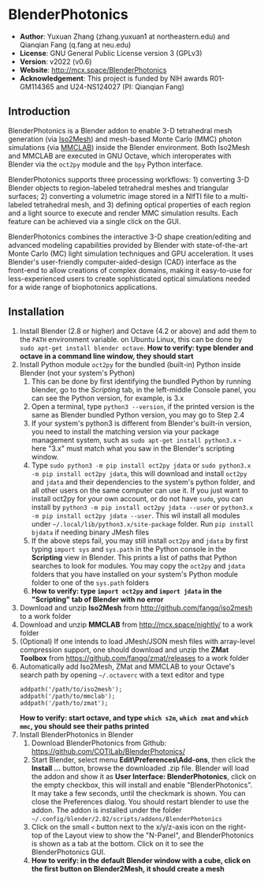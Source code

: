 
BlenderPhotonics
========================

-   **Author**: Yuxuan Zhang (zhang.yuxuan1 at northeastern.edu) and Qianqian Fang (q.fang at neu.edu)
-   **License**: GNU General Public License version 3 (GPLv3)
-   **Version**: v2022 (v0.6)
-   **Website**: <http://mcx.space/BlenderPhotonics>
-   **Acknowledgement**: This project is funded by NIH awards R01-GM114365 and U24-NS124027 (PI: Qianqian Fang)

Introduction
-------------
BlenderPhotonics is a Blender addon to enable 3-D tetrahedral mesh generation (via [Iso2Mesh](http://iso2mesh.sf.net))
and mesh-based Monte Carlo (MMC) photon simulations (via [MMCLAB](http://mcx.space/wiki/?Learn#mmclab)) inside
the Blender environment. Both Iso2Mesh and MMCLAB are executed in GNU Octave, which interoperates with Blender
via the `oct2py` module and the `bpy` Python interface.

BlenderPhotonics supports three processing workflows: 1) converting 3-D Blender objects to region-labeled
tetrahedral meshes and triangular surfaces; 2) converting a volumetric image stored in a NIfTI file to a
multi-labeled tetrahedral mesh, and 3) defining optical properties of each region and a light source to
execute and render MMC simulation results. Each feature can be achieved via a single click on the GUI.

BlenderPhotonics combines the interactive 3-D shape creation/editing and advanced modeling capabilities 
provided by Blender with state-of-the-art Monte Carlo (MC) light simulation techniques and GPU acceleration. 
It uses Blender's user-friendly computer-aided-design (CAD) interface as the front-end to allow creations 
of complex domains, making it easy-to-use for less-experienced users to create sophisticated optical
simulations needed for a wide range of biophotonics applications.


Installation
-------------

1. Install Blender (2.8 or higher) and Octave (4.2 or above) and add them to the `PATH` environment variable.
   on Ubuntu Linux, this can be done by `sudo apt-get install blender octave`. 
   **How to verify: type blender and octave in a command line window, they should start**
2. Install Python module `oct2py` for the bundled (built-in) Python inside Blender (not your system's Python)
    1. This can be done by first identifying the bundled Python by running blender, go to the 
       *Scripting* tab, in the left-middle Console panel, you can see the Python version, for example, is 3.x
    2. Open a terminal, type `python3 --version`, if the printed version is the same as Blender bundled Python 
       version, you may go to Step 2.4
    3. If your system's python3 is different from Blender's built-in version, you need to install the matching
       version via your package management system, such as `sudo apt-get install python3.x` - here "3.x" must
       match what you saw in the Blender's scripting window.
    4. Type `sudo python3 -m pip install oct2py jdata` or `sudo python3.x -m pip install oct2py jdata`, this will
       download and install `oct2py` and `jdata` and their dependencies to the system's python folder, and all
       other users on the same computer can use it. If you just want to install oct2py for your own account, 
       or do not have `sudo`, you can install by `python3 -m pip install oct2py jdata --user` or 
       `python3.x -m pip install oct2py jdata --user`. This wil install all modules
       under `~/.local/lib/python3.x/site-package` folder. Run `pip install bjdata` if needing binary JMesh files
    5. If the above steps fail, you may still install `oct2py` and `jdata` by first typing `import sys` and 
       `sys.path` in the Python console in the **Scripting** view in Blender. This prints a list of paths that
       Python searches to look for modules. You may copy the `oct2py` and `jdata` folders that you have installed
       on your system's Python module folder to one of the `sys.path` folders
    6. **How to verify: type `import oct2py` and `import jdata` in the "Scripting" tab of Blender with no error**
3. Download and unzip **Iso2Mesh** from http://github.com/fangq/iso2mesh to a work folder
4. Download and unzip **MMCLAB** from http://mcx.space/nightly/ to a work folder
5. (Optional) If one intends to load JMesh/JSON mesh files with array-level compression support, one should 
   download and unzip the **ZMat Toolbox** from https://github.com/fangq/zmat/releases to a work folder
6. Automatically add Iso2Mesh, ZMat and MMCLAB to your Octave's search path by opening `~/.octaverc` with a 
   text editor and type
   ```
   addpath('/path/to/iso2mesh');
   addpath('/path/to/mmclab');
   addpath('/path/to/zmat');
   ```
   **How to verify: start octave, and type `which s2m`, `which zmat` and `which mmc`, you should see their paths printed**
7. Install BlenderPhotonics in Blender
    1. Download BlenderPhotonics from Github: https://github.com/COTILab/BlenderPhotonics/
    2. Start Blender, select menu **Edit\Preferences\Add-ons**, then click the **Install ...** button, browse
       the downloaded .zip file. Blender will load the addon and show it as **User Interface: BlenderPhotonics**, 
       click on the empty checkbox, this will install and enable "BlenderPhotonics". It may take a few seconds, until
       the checkmark is shown. You can close the Preferences dialog. You should restart blender to use the addon.
       The addon is installed under the folder `~/.config/blender/2.82/scripts/addons/BlenderPhotonics`
    3. Click on the small `<` button next to the x/y/z-axis icon on the right-top of the Layout view to show the 
       "N-Panel", and BlenderPhotonics is shown as a tab at the bottom. Click on it to see the BlenderPhotonics GUI.
    4. **How to verify: in the default Blender window with a cube, click on the first button on Blender2Mesh, 
       it should create a mesh**

